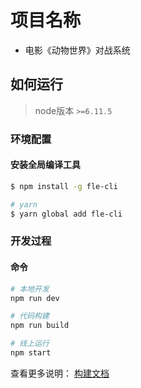 # 项目名称

* 电影《动物世界》对战系统

## 如何运行

> node版本 `>=6.11.5`

### 环境配置

#### 安装全局编译工具

``` bash
$ npm install -g fle-cli

# yarn
$ yarn global add fle-cli
```

### 开发过程

#### 命令

```bash
# 本地开发
npm run dev

# 代码构建
npm run build

# 线上运行
npm start
```

查看更多说明： [构建文档](https://www.npmjs.com/package/fle-cli)
